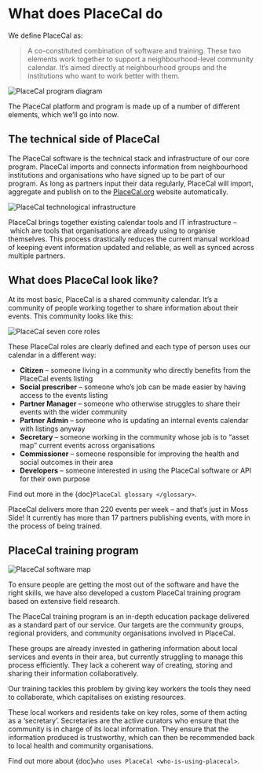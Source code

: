 # What does PlaceCal do

We define PlaceCal as:

> A co-constituted combination of software and training. These two
> elements work together to support a neighbourhood-level community
> calendar. It’s aimed directly at neighbourhood groups and the
> institutions who want to work better with them.

![PlaceCal program diagram](https://raw.githubusercontent.com/geeksforsocialchange/PlaceCal-Handbook/master/assets/what-is-placecal-community.png "PlaceCal program diagram")

The PlaceCal platform and program is made up of a number of different
elements, which we’ll go into now.

## The technical side of PlaceCal

The PlaceCal software is the technical stack and infrastructure of our
core program. PlaceCal imports and connects information from
neighbourhood institutions and organisations who have signed up to be
part of our program. As long as partners input their data regularly,
PlaceCal will import, aggregate and publish on to the
[PlaceCal.org](https://placecal.org) website automatically.

![PlaceCal technological infrastructure](https://raw.githubusercontent.com/geeksforsocialchange/PlaceCal-Handbook/master/assets/placecal-technological-infrastructure.png "PlaceCal technological infrastructure")

PlaceCal brings together existing calendar tools and IT infrastructure
– which are tools that organisations are already using to organise
themselves. This process drastically reduces the current manual workload
of keeping event information updated and reliable, as well as synced
across multiple partners.

## What does PlaceCal look like?

At its most basic, PlaceCal is a shared community calendar. It’s a
community of people working together to share information about their
events. This community looks like this:

![PlaceCal seven core roles](https://raw.githubusercontent.com/geeksforsocialchange/PlaceCal-Handbook/master/assets/seven-core-placecal-roles.png "PlaceCal seven core roles")

These PlaceCal roles are clearly defined and each type of person uses
our calendar in a different way:

- **Citizen** – someone living in a community who directly benefits
  from the PlaceCal events listing
- **Social prescriber** – someone who’s job can be made easier by
  having access to the events listing
- **Partner Manager** – someone who otherwise struggles to share their
  events with the wider community
- **Partner Admin** – someone who is updating an internal events
  calendar with listings anyway
- **Secretary** – someone working in the community whose job is to
  “asset map” current events across organisations
- **Commissioner** – someone responsible for improving the health and
  social outcomes in their area
- **Developers** – someone interested in using the PlaceCal software or
  API for their own purpose

Find out more in the {doc}`PlaceCal glossary </glossary>`.

PlaceCal delivers more than 220 events per week – and that’s just in
Moss Side! It currently has more than 17 partners publishing events,
with more in the process of being trained.

## PlaceCal training program

![PlaceCal software map](https://raw.githubusercontent.com/geeksforsocialchange/PlaceCal-Handbook/master/assets/what-is-placecal-software.png "PlaceCal software map")

To ensure people are getting the most out of the software and have the
right skills, we have also developed a custom PlaceCal training program
based on extensive field research.

The PlaceCal training program is an in-depth education package delivered
as a standard part of our service. Our targets are the community groups,
regional providers, and community organisations involved in PlaceCal.

These groups are already invested in gathering information about local
services and events in their area, but currently struggling to manage
this process efficiently. They lack a coherent way of creating, storing
and sharing their information collaboratively.

Our training tackles this problem by giving key workers the tools they
need to collaborate, which capitalises on existing resources.

These local workers and residents take on key roles, some of them acting
as a ‘secretary’. Secretaries are the active curators who ensure that
the community is in charge of its local information. They ensure that
the information produced is trustworthy, which can then be recommended
back to local health and community organisations.

Find out more about {doc}`who uses PlaceCal <who-is-using-placecal>`.
